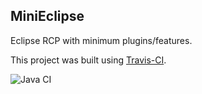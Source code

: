 ## MiniEclipse

Eclipse RCP with minimum plugins/features.

This project was built using [Travis-CI](https://travis-ci.org/saseno/MiniEclipse).

![Java CI](https://github.com/saseno/MiniEclipse/workflows/Java%20CI/badge.svg)
